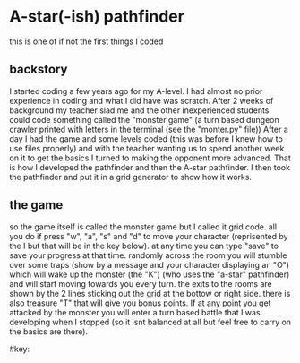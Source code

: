 # A-star(-ish) pathfinder
this is one of if not the first things I coded

## backstory
I started coding a few years ago for my A-level. I had almost no prior experience in coding and what I did have was scratch. After 2 weeks of background my teacher siad me and the other inexperienced students could code something called the "monster game" (a turn based dungeon crawler printed with letters in the terminal (see the "monter.py" file)) After a day I had the game and some levels coded (this was before I knew how to use files properly) and with the teacher wanting us to spend another week on it to get the basics I turned to making the opponent more advanced. That is how I developed the pathfinder and then the A-star pathfinder. I then took the pathfinder and put it in a grid generator to show how it works.

## the game
so the game itself is called the monster game but I called it grid code. all you do if press "w", "a", "s" and "d" to move your character (reprisented by the I but that will be in the key below). at any time you can type "save" to save your progress at that time. randomly across the room you will stumble over some traps (show by a message and your character displaying an "O") which will wake up the monster (the "K") (who uses the "a-star" pathfinder) and will start moving towards you every turn. the exits to the rooms are shown by the 2 lines sticking out the grid at the bottow or right side. there is also treasure "T" that will give you bonus points. If at any point you get attacked by the monster you will enter a turn based battle that I was developing when I stopped (so it isnt balanced at all but feel free to carry on the basics are there).

#key:

